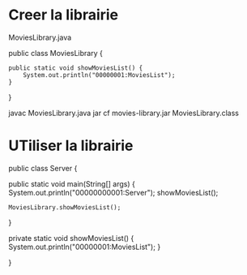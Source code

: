 # Creer la librairie
  MoviesLibrary.java

public class MoviesLibrary {

    public static void showMoviesList() {
        System.out.println("00000001:MoviesList");
    }
}

javac MoviesLibrary.java
jar cf movies-library.jar MoviesLibrary.class

# UTiliser la librairie

public class Server {

  public static void main(String[] args) {
    System.out.println("00000000001:Server");
    showMoviesList();

    MoviesLibrary.showMoviesList();
  }

  private static void showMoviesList() {
    System.out.println("00000001:MoviesList");
  }

}